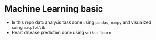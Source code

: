 <!-- @format -->

# Machine Learning basic

- In this repo data analysis task done using `pandas`, `numpy` and visualized
  using `matplotlib`
- Heart disease prediction done using `scikit-learn`

